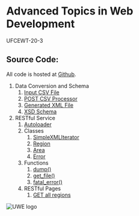 # Advanced Topics in Web Development
UFCEWT-20-3

## Source Code:

All code is hosted at [Github](https://github.com/benargo/atwd).

1. Data Conversion and Schema
	1. [Input CSV File](http://www.cems.uwe.ac.uk/~b2-argo/atwd/data/recorded_crime.csv)
	2. [POST CSV Processor](http://www.cems.uwe.ac.uk/~b2-argo/atwd/data/upload.post.phps)
	3. [Generated XML File](http://www.cems.uwe.ac.uk/~b2-argo/atwd/data/recorded_crime.xml)
	4. [XSD Schema](http://www.cems.uwe.ac.uk/~b2-argo/atwd/data/recorded_crime.xsd)
2. RESTful Service
	1. [Autoloader](http://www.cems.uwe.ac.uk/~b2-argo/atwd/api/autoload.phps)
	2. Classes
		1. [SimpleXMLIterator](http://www.cems.uwe.ac.uk/~b2-argo/atwd/api/classes/SimpleXMLIterator.phps)
		2. [Region](http://www.cems.uwe.ac.uk/~b2-argo/atwd/api/classes/region.phps)
		3. [Area](http://www.cems.uwe.ac.uk/~b2-argo/atwd/api/classes/area.phps)
		4. [Error](http://www.cems.uwe.ac.uk/~b2-argo/atwd/api/classes/error.phps)
	3. Functions
		1. [dump()](http://www.cems.uwe.ac.uk/~b2-argo/atwd/api/functions/dump.phps)
		2. [get_file()](http://www.cems.uwe.ac.uk/~b2-argo/atwd/api/functions/get_file.phps)
		3. [fatal_error()](http://www.cems.uwe.ac.uk/~b2-argo/atwd/api/functions/fatal_error.phps)
	4. RESTful Pages
		1. [GET all regions](http://www.cems.uwe.ac.uk/~b2-argo/atwd/api/getAll.phps)

![UWE logo](http://www.cems.uwe.ac.uk/~b2-argo/atwd/media/images/uwe.75px.png)